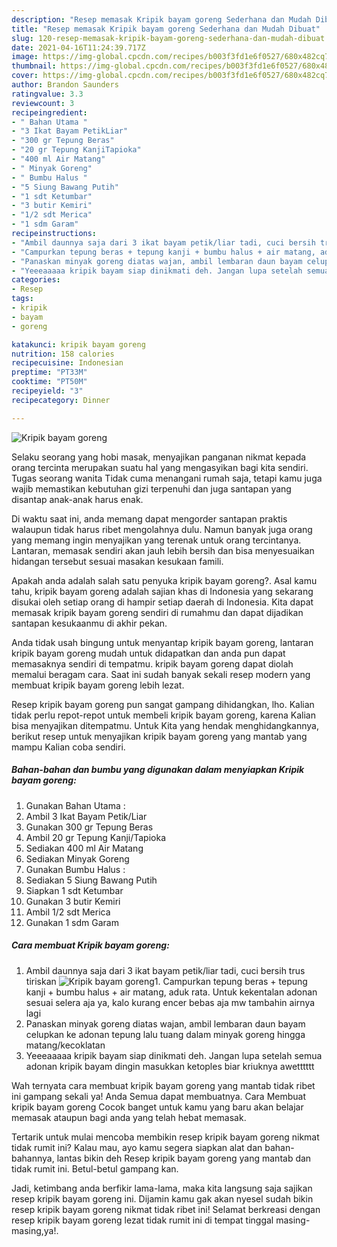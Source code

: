 ```yaml
---
description: "Resep memasak Kripik bayam goreng Sederhana dan Mudah Dibuat"
title: "Resep memasak Kripik bayam goreng Sederhana dan Mudah Dibuat"
slug: 120-resep-memasak-kripik-bayam-goreng-sederhana-dan-mudah-dibuat
date: 2021-04-16T11:24:39.717Z
image: https://img-global.cpcdn.com/recipes/b003f3fd1e6f0527/680x482cq70/kripik-bayam-goreng-foto-resep-utama.jpg
thumbnail: https://img-global.cpcdn.com/recipes/b003f3fd1e6f0527/680x482cq70/kripik-bayam-goreng-foto-resep-utama.jpg
cover: https://img-global.cpcdn.com/recipes/b003f3fd1e6f0527/680x482cq70/kripik-bayam-goreng-foto-resep-utama.jpg
author: Brandon Saunders
ratingvalue: 3.3
reviewcount: 3
recipeingredient:
- " Bahan Utama "
- "3 Ikat Bayam PetikLiar"
- "300 gr Tepung Beras"
- "20 gr Tepung KanjiTapioka"
- "400 ml Air Matang"
- " Minyak Goreng"
- " Bumbu Halus "
- "5 Siung Bawang Putih"
- "1 sdt Ketumbar"
- "3 butir Kemiri"
- "1/2 sdt Merica"
- "1 sdm Garam"
recipeinstructions:
- "Ambil daunnya saja dari 3 ikat bayam petik/liar tadi, cuci bersih trus tiriskan"
- "Campurkan tepung beras + tepung kanji + bumbu halus + air matang, aduk rata. Untuk kekentalan adonan sesuai selera aja ya, kalo kurang encer bebas aja mw tambahin airnya lagi"
- "Panaskan minyak goreng diatas wajan, ambil lembaran daun bayam celupkan ke adonan tepung lalu tuang dalam minyak goreng hingga matang/kecoklatan"
- "Yeeeaaaaa kripik bayam siap dinikmati deh. Jangan lupa setelah semua adonan kripik bayam dingin masukkan ketoples biar kriuknya awetttttt"
categories:
- Resep
tags:
- kripik
- bayam
- goreng

katakunci: kripik bayam goreng 
nutrition: 158 calories
recipecuisine: Indonesian
preptime: "PT33M"
cooktime: "PT50M"
recipeyield: "3"
recipecategory: Dinner

---
```



![Kripik bayam goreng](https://img-global.cpcdn.com/recipes/b003f3fd1e6f0527/680x482cq70/kripik-bayam-goreng-foto-resep-utama.jpg)

Selaku seorang yang hobi masak, menyajikan panganan nikmat kepada orang tercinta merupakan suatu hal yang mengasyikan bagi kita sendiri. Tugas seorang  wanita Tidak cuma menangani rumah saja, tetapi kamu juga wajib memastikan kebutuhan gizi terpenuhi dan juga santapan yang disantap anak-anak harus enak.

Di waktu  saat ini, anda memang dapat mengorder santapan praktis walaupun tidak harus ribet mengolahnya dulu. Namun banyak juga orang yang memang ingin menyajikan yang terenak untuk orang tercintanya. Lantaran, memasak sendiri akan jauh lebih bersih dan bisa menyesuaikan hidangan tersebut sesuai masakan kesukaan famili. 



Apakah anda adalah salah satu penyuka kripik bayam goreng?. Asal kamu tahu, kripik bayam goreng adalah sajian khas di Indonesia yang sekarang disukai oleh setiap orang di hampir setiap daerah di Indonesia. Kita dapat memasak kripik bayam goreng sendiri di rumahmu dan dapat dijadikan santapan kesukaanmu di akhir pekan.

Anda tidak usah bingung untuk menyantap kripik bayam goreng, lantaran kripik bayam goreng mudah untuk didapatkan dan anda pun dapat memasaknya sendiri di tempatmu. kripik bayam goreng dapat diolah memalui beragam cara. Saat ini sudah banyak sekali resep modern yang membuat kripik bayam goreng lebih lezat.

Resep kripik bayam goreng pun sangat gampang dihidangkan, lho. Kalian tidak perlu repot-repot untuk membeli kripik bayam goreng, karena Kalian bisa menyajikan ditempatmu. Untuk Kita yang hendak menghidangkannya, berikut resep untuk menyajikan kripik bayam goreng yang mantab yang mampu Kalian coba sendiri.

<!--inarticleads1-->

##### Bahan-bahan dan bumbu yang digunakan dalam menyiapkan Kripik bayam goreng:

1. Gunakan  Bahan Utama :
1. Ambil 3 Ikat Bayam Petik/Liar
1. Gunakan 300 gr Tepung Beras
1. Ambil 20 gr Tepung Kanji/Tapioka
1. Sediakan 400 ml Air Matang
1. Sediakan  Minyak Goreng
1. Gunakan  Bumbu Halus :
1. Sediakan 5 Siung Bawang Putih
1. Siapkan 1 sdt Ketumbar
1. Gunakan 3 butir Kemiri
1. Ambil 1/2 sdt Merica
1. Gunakan 1 sdm Garam




<!--inarticleads2-->

##### Cara membuat Kripik bayam goreng:

1. Ambil daunnya saja dari 3 ikat bayam petik/liar tadi, cuci bersih trus tiriskan
<img src="https://img-global.cpcdn.com/steps/3b879e1fdd61f23f/160x128cq70/kripik-bayam-goreng-langkah-memasak-1-foto.jpg" alt="Kripik bayam goreng">1. Campurkan tepung beras + tepung kanji + bumbu halus + air matang, aduk rata. Untuk kekentalan adonan sesuai selera aja ya, kalo kurang encer bebas aja mw tambahin airnya lagi
1. Panaskan minyak goreng diatas wajan, ambil lembaran daun bayam celupkan ke adonan tepung lalu tuang dalam minyak goreng hingga matang/kecoklatan
1. Yeeeaaaaa kripik bayam siap dinikmati deh. Jangan lupa setelah semua adonan kripik bayam dingin masukkan ketoples biar kriuknya awetttttt




Wah ternyata cara membuat kripik bayam goreng yang mantab tidak ribet ini gampang sekali ya! Anda Semua dapat membuatnya. Cara Membuat kripik bayam goreng Cocok banget untuk kamu yang baru akan belajar memasak ataupun bagi anda yang telah hebat memasak.

Tertarik untuk mulai mencoba membikin resep kripik bayam goreng nikmat tidak rumit ini? Kalau mau, ayo kamu segera siapkan alat dan bahan-bahannya, lantas bikin deh Resep kripik bayam goreng yang mantab dan tidak rumit ini. Betul-betul gampang kan. 

Jadi, ketimbang anda berfikir lama-lama, maka kita langsung saja sajikan resep kripik bayam goreng ini. Dijamin kamu gak akan nyesel sudah bikin resep kripik bayam goreng nikmat tidak ribet ini! Selamat berkreasi dengan resep kripik bayam goreng lezat tidak rumit ini di tempat tinggal masing-masing,ya!.

